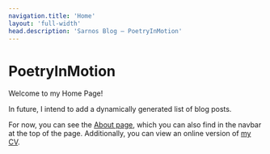 ```yaml
---
navigation.title: 'Home'
layout: 'full-width'
head.description: 'Sarnos Blog — PoetryInMotion'
---
```

# PoetryInMotion

Welcome to my Home Page!

In future, I intend to add a dynamically generated list of blog posts.

For now, you can see the [About page](/about), which you can also find in the navbar at the top of the page. Additionally, you can view an online version of [my CV](my-cv).